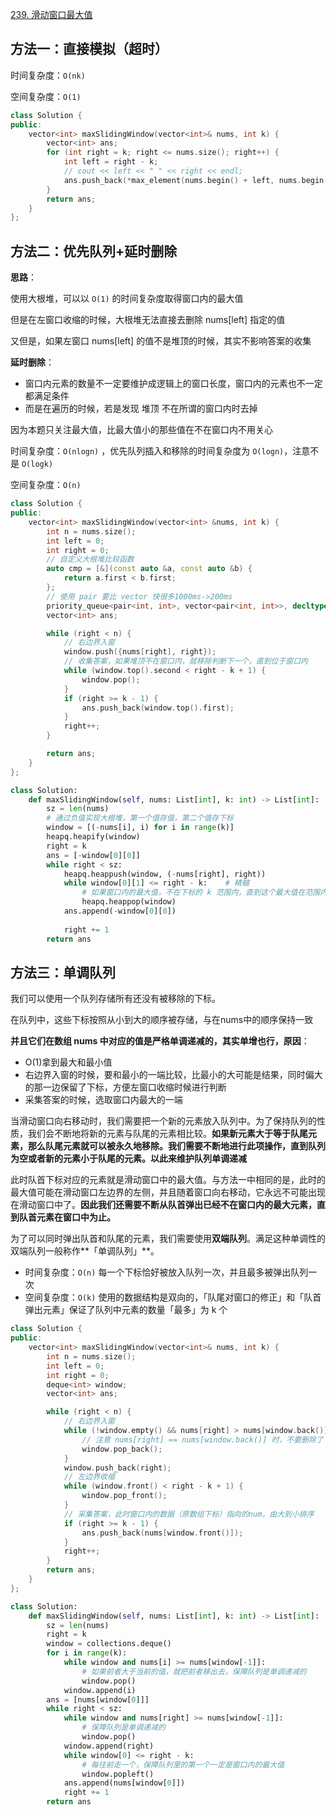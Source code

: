 [239. 滑动窗口最大值](https://leetcode-cn.com/problems/sliding-window-maximum/)

## 方法一：直接模拟（超时）

时间复杂度：`O(nk)`

空间复杂度：`O(1)`

```c++
class Solution {
public:
    vector<int> maxSlidingWindow(vector<int>& nums, int k) {
        vector<int> ans;
        for (int right = k; right <= nums.size(); right++) {
            int left = right - k;
            // cout << left << " " << right << endl;
            ans.push_back(*max_element(nums.begin() + left, nums.begin() + right));
        }
        return ans;
    }
};
```

## 方法二：优先队列+延时删除

**思路**：

使用大根堆，可以以 `O(1)` 的时间复杂度取得窗口内的最大值

但是在左窗口收缩的时候，大根堆无法直接去删除 nums[left] 指定的值

又但是，如果左窗口 nums[left] 的值不是堆顶的时候，其实不影响答案的收集

**延时删除**：

- 窗口内元素的数量不一定要维护成逻辑上的窗口长度，窗口内的元素也不一定都满足条件
- 而是在遍历的时候，若是发现 堆顶 不在所谓的窗口内时去掉

因为本题只关注最大值，比最大值小的那些值在不在窗口内不用关心

时间复杂度：`O(nlog⁡n)` ，优先队列插入和移除的时间复杂度为 `O(log⁡n)`，注意不是 `O(log⁡k)`

空间复杂度：`O(n)`

```c++
class Solution {
public:
    vector<int> maxSlidingWindow(vector<int> &nums, int k) {
        int n = nums.size();
        int left = 0;
        int right = 0;
        // 自定义大根堆比较函数
        auto cmp = [&](const auto &a, const auto &b) {
            return a.first < b.first;
        };
        // 使用 pair 要比 vector 快很多1000ms->200ms
        priority_queue<pair<int, int>, vector<pair<int, int>>, decltype(cmp)> window(cmp);
        vector<int> ans;

        while (right < n) {
            // 右边界入窗
            window.push({nums[right], right});
            // 收集答案，如果堆顶不在窗口内，就移除判断下一个，直到位于窗口内
            while (window.top().second < right - k + 1) {
                window.pop();
            }
            if (right >= k - 1) {
                ans.push_back(window.top().first);
            }
            right++;
        }

        return ans;
    }
};
```

```python
class Solution:
    def maxSlidingWindow(self, nums: List[int], k: int) -> List[int]:
        sz = len(nums)
        # 通过负值实现大根堆，第一个值存值，第二个值存下标
        window = [(-nums[i], i) for i in range(k)]
        heapq.heapify(window)
        right = k
        ans = [-window[0][0]]
        while right < sz:
            heapq.heappush(window, (-nums[right], right))
            while window[0][1] <= right - k:    # 精髓
                # 如果窗口内的最大值，不在下标的 k 范围内，直到这个最大值在范围内
                heapq.heappop(window)
            ans.append(-window[0][0])
            
            right += 1
        return ans
```

## 方法三：单调队列

我们可以使用一个队列存储所有还没有被移除的下标。

在队列中，这些下标按照从小到大的顺序被存储，与在nums中的顺序保持一致

**并且它们在数组 nums 中对应的值是严格单调递减的，其实单增也行，原因**：

- O(1)拿到最大和最小值
- 右边界入窗的时候，要和最小的一端比较，比最小的大可能是结果，同时偏大的那一边保留了下标，方便左窗口收缩时候进行判断
- 采集答案的时候，选取窗口内最大的一端

当滑动窗口向右移动时，我们需要把一个新的元素放入队列中。为了保持队列的性质，我们会不断地将新的元素与队尾的元素相比较。**如果新元素大于等于队尾元素，那么队尾元素就可以被永久地移除。我们需要不断地进行此项操作，直到队列为空或者新的元素小于队尾的元素。以此来维护队列单调递减**

此时队首下标对应的元素就是滑动窗口中的最大值。与方法一中相同的是，此时的最大值可能在滑动窗口左边界的左侧，并且随着窗口向右移动，它永远不可能出现在滑动窗口中了。**因此我们还需要不断从队首弹出已经不在窗口内的最大元素，直到队首元素在窗口中为止。**

为了可以同时弹出队首和队尾的元素，我们需要使用**双端队列**。满足这种单调性的双端队列一般称作**「单调队列」**。

- 时间复杂度：`O(n)` 每一个下标恰好被放入队列一次，并且最多被弹出队列一次
- 空间复杂度：`O(k)` 使用的数据结构是双向的，「队尾对窗口的修正」和「队首弹出元素」保证了队列中元素的数量「最多」为 k 个

```c++
class Solution {
public:
    vector<int> maxSlidingWindow(vector<int>& nums, int k) {
        int n = nums.size();
        int left = 0;
        int right = 0;
        deque<int> window;
        vector<int> ans;

        while (right < n) {
            // 右边界入窗
            while (!window.empty() && nums[right] > nums[window.back()]) {
                // 注意 nums[right] == nums[window.back()] 时，不要删除了
                window.pop_back();
            }
            window.push_back(right);
            // 左边界收缩
            while (window.front() < right - k + 1) {
                window.pop_front();
            }
            // 采集答案，此时窗口内的数据（原数组下标）指向的num，由大到小排序
            if (right >= k - 1) {
                ans.push_back(nums[window.front()]);
            }
            right++;
        }
        return ans;
    }
};
```

```python
class Solution:
    def maxSlidingWindow(self, nums: List[int], k: int) -> List[int]:
        sz = len(nums)
        right = k
        window = collections.deque()
        for i in range(k):
            while window and nums[i] >= nums[window[-1]]:
                # 如果前者大于当前的值，就把前者移出去，保障队列是单调递减的
                window.pop()
            window.append(i)
        ans = [nums[window[0]]]
        while right < sz:
            while window and nums[right] >= nums[window[-1]]:
                # 保障队列是单调递减的
                window.pop()
            window.append(right)
            while window[0] <= right - k:
                # 每往前走一个，保障队列里的第一个一定是窗口内的最大值
                window.popleft()
            ans.append(nums[window[0]])
            right += 1
        return ans
```

